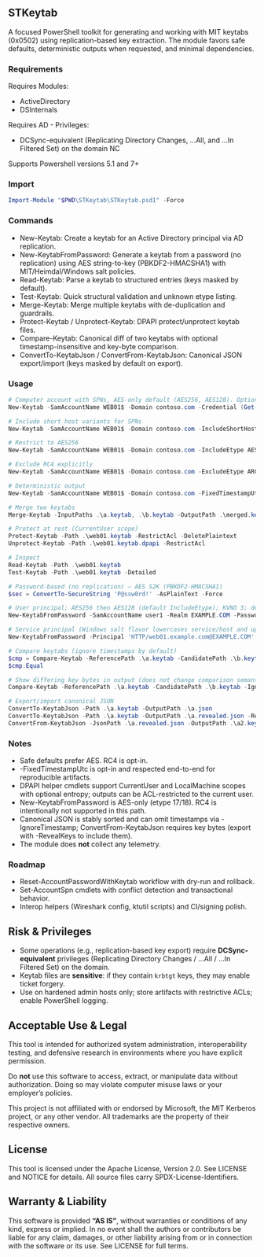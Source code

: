 ## STKeytab

A focused PowerShell toolkit for generating and working with MIT keytabs (0x0502) using replication-based key extraction. The module favors safe defaults, deterministic outputs when requested, and minimal dependencies.

### Requirements
Requires Modules:
- ActiveDirectory
- DSInternals

Requires AD - Privileges:
 - DCSync-equivalent (Replicating Directory Changes, ...All, and ...In Filtered Set) on the domain NC

Supports Powershell versions 5.1 and 7+

### Import
```powershell
Import-Module "$PWD\STKeytab\STKeytab.psd1" -Force
```

### Commands
- New-Keytab: Create a keytab for an Active Directory principal via AD replication.
- New-KeytabFromPassword: Generate a keytab from a password (no replication) using AES string-to-key (PBKDF2-HMACSHA1) with MIT/Heimdal/Windows salt policies.
- Read-Keytab: Parse a keytab to structured entries (keys masked by default).
- Test-Keytab: Quick structural validation and unknown etype listing.
- Merge-Keytab: Merge multiple keytabs with de-duplication and guardrails.
- Protect-Keytab / Unprotect-Keytab: DPAPI protect/unprotect keytab files.
- Compare-Keytab: Canonical diff of two keytabs with optional timestamp-insensitive and key-byte comparison.
- ConvertTo-KeytabJson / ConvertFrom-KeytabJson: Canonical JSON export/import (keys masked by default on export).

### Usage
```powershell
# Computer account with SPNs, AES-only default (AES256, AES128). Optional RC4 via IncludeEtype.
New-Keytab -SamAccountName WEB01$ -Domain contoso.com -Credential (Get-Credential) -Summary -PassThru

# Include short host variants for SPNs
New-Keytab -SamAccountName WEB01$ -Domain contoso.com -IncludeShortHost -OutputPath C:\temp\web01.keytab -Force

# Restrict to AES256
New-Keytab -SamAccountName WEB01$ -Domain contoso.com -IncludeEtype AES256_CTS_HMAC_SHA1_96 -Force -PassThru

# Exclude RC4 explicitly
New-Keytab -SamAccountName WEB01$ -Domain contoso.com -ExcludeEtype ARCFOUR_HMAC -Summary

# Deterministic output
New-Keytab -SamAccountName WEB01$ -Domain contoso.com -FixedTimestampUtc (Get-Date '2024-01-01Z')

# Merge two keytabs
Merge-Keytab -InputPaths .\a.keytab, .\b.keytab -OutputPath .\merged.keytab -Force

# Protect at rest (CurrentUser scope)
Protect-Keytab -Path .\web01.keytab -RestrictAcl -DeletePlaintext
Unprotect-Keytab -Path .\web01.keytab.dpapi -RestrictAcl

# Inspect
Read-Keytab -Path .\web01.keytab
Test-Keytab -Path .\web01.keytab -Detailed

# Password-based (no replication) — AES S2K (PBKDF2-HMACSHA1)
$sec = ConvertTo-SecureString 'P@ssw0rd!' -AsPlainText -Force

# User principal; AES256 then AES128 (default IncludeEtype); KVNO 3; deterministic timestamp
New-KeytabFromPassword -SamAccountName user1 -Realm EXAMPLE.COM -Password $sec -Kvno 3 -Iterations 4096 -OutputPath .\user1.keytab -Force -FixedTimestampUtc (Get-Date '2024-01-01Z') -Summary -PassThru

# Service principal (Windows salt flavor lowercases service/host and uppercases realm)
New-KeytabFromPassword -Principal 'HTTP/web01.example.com@EXAMPLE.COM' -Realm EXAMPLE.COM -Password $sec -Compatibility Windows -IncludeEtype 18 -OutputPath .\http-web01.keytab -Force

# Compare keytabs (ignore timestamps by default)
$cmp = Compare-Keytab -ReferencePath .\a.keytab -CandidatePath .\b.keytab -IgnoreTimestamp
$cmp.Equal

# Show differing key bytes in output (does not change comparison semantics)
Compare-Keytab -ReferencePath .\a.keytab -CandidatePath .\b.keytab -IgnoreTimestamp -RevealKeys | Format-List

# Export/import canonical JSON
ConvertTo-KeytabJson -Path .\a.keytab -OutputPath .\a.json              # keys masked by default
ConvertTo-KeytabJson -Path .\a.keytab -OutputPath .\a.revealed.json -RevealKeys
ConvertFrom-KeytabJson -JsonPath .\a.revealed.json -OutputPath .\a2.keytab -Force -FixedTimestampUtc (Get-Date '2024-01-01Z')
```

### Notes
- Safe defaults prefer AES. RC4 is opt-in.
- -FixedTimestampUtc is opt-in and respected end-to-end for reproducible artifacts.
- DPAPI helper cmdlets support CurrentUser and LocalMachine scopes with optional entropy; outputs can be ACL-restricted to the current user.
- New-KeytabFromPassword is AES-only (etype 17/18). RC4 is intentionally not supported in this path.
- Canonical JSON is stably sorted and can omit timestamps via -IgnoreTimestamp; ConvertFrom-KeytabJson requires key bytes (export with -RevealKeys to include them).
- The module does **not** collect any telemetry.

### Roadmap
- Reset-AccountPasswordWithKeytab workflow with dry-run and rollback.
- Set-AccountSpn cmdlets with conflict detection and transactional behavior.
- Interop helpers (Wireshark config, ktutil scripts) and CI/signing polish.

## Risk & Privileges


- Some operations (e.g., replication-based key export) require **DCSync-equivalent** privileges
  (Replicating Directory Changes / …All / …In Filtered Set) on the domain.
- Keytab files are **sensitive**: if they contain `krbtgt` keys, they may enable ticket forgery.
- Use on hardened admin hosts only; store artifacts with restrictive ACLs; enable PowerShell logging.

## Acceptable Use & Legal

This tool is intended for authorized system administration, interoperability testing,
and defensive research in environments where you have explicit permission.

Do **not** use this software to access, extract, or manipulate data without authorization.
Doing so may violate computer misuse laws or your employer’s policies.

This project is not affiliated with or endorsed by Microsoft, the MIT Kerberos project,
or any other vendor. All trademarks are the property of their respective owners.

## License
This tool is licensed under the Apache License, Version 2.0. See LICENSE and NOTICE for details.
All source files carry SPDX-License-Identifiers.

## Warranty & Liability
This software is provided **“AS IS”**, without warranties or conditions of any kind, express or implied.
In no event shall the authors or contributors be liable for any claim, damages, or other liability arising from or in connection with the software or its use.
See LICENSE for full terms.

